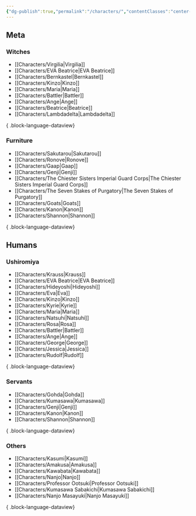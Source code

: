 ```yaml
---
{"dg-publish":true,"permalink":"/characters/","contentClasses":"center-headings red-truth red-links blue-truth"}
---
```


## Meta

### Witches
- [[Characters/Virgilia\|Virgilia]]
- [[Characters/EVA Beatrice\|EVA Beatrice]]
- [[Characters/Bernkastel\|Bernkastel]]
- [[Characters/Kinzo\|Kinzo]]
- [[Characters/Maria\|Maria]]
- [[Characters/Battler\|Battler]]
- [[Characters/Ange\|Ange]]
- [[Characters/Beatrice\|Beatrice]]
- [[Characters/Lambdadelta\|Lambdadelta]]

{ .block-language-dataview}

### Furniture
- [[Characters/Sakutarou\|Sakutarou]]
- [[Characters/Ronove\|Ronove]]
- [[Characters/Gaap\|Gaap]]
- [[Characters/Genji\|Genji]]
- [[Characters/The Chiester Sisters Imperial Guard Corps\|The Chiester Sisters Imperial Guard Corps]]
- [[Characters/The Seven Stakes of Purgatory\|The Seven Stakes of Purgatory]]
- [[Characters/Goats\|Goats]]
- [[Characters/Kanon\|Kanon]]
- [[Characters/Shannon\|Shannon]]

{ .block-language-dataview}

## Humans
### Ushiromiya
- [[Characters/Krauss\|Krauss]]
- [[Characters/EVA Beatrice\|EVA Beatrice]]
- [[Characters/Hideyoshi\|Hideyoshi]]
- [[Characters/Eva\|Eva]]
- [[Characters/Kinzo\|Kinzo]]
- [[Characters/Kyrie\|Kyrie]]
- [[Characters/Maria\|Maria]]
- [[Characters/Natsuhi\|Natsuhi]]
- [[Characters/Rosa\|Rosa]]
- [[Characters/Battler\|Battler]]
- [[Characters/Ange\|Ange]]
- [[Characters/George\|George]]
- [[Characters/Jessica\|Jessica]]
- [[Characters/Rudolf\|Rudolf]]

{ .block-language-dataview}

### Servants

- [[Characters/Gohda\|Gohda]]
- [[Characters/Kumasawa\|Kumasawa]]
- [[Characters/Genji\|Genji]]
- [[Characters/Kanon\|Kanon]]
- [[Characters/Shannon\|Shannon]]

{ .block-language-dataview}

### Others
- [[Characters/Kasumi\|Kasumi]]
- [[Characters/Amakusa\|Amakusa]]
- [[Characters/Kawabata\|Kawabata]]
- [[Characters/Nanjo\|Nanjo]]
- [[Characters/Professor Ootsuki\|Professor Ootsuki]]
- [[Characters/Kumasawa Sabakichi\|Kumasawa Sabakichi]]
- [[Characters/Nanjo Masayuki\|Nanjo Masayuki]]

{ .block-language-dataview}